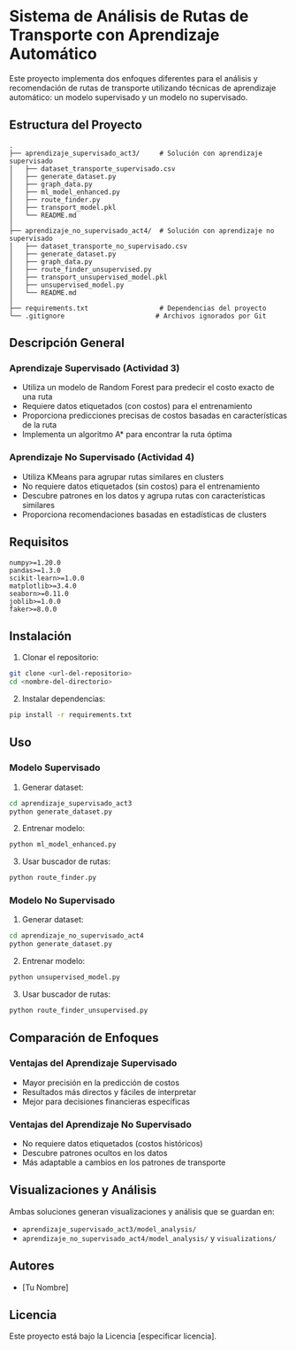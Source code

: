 # Sistema de Análisis de Rutas de Transporte con Aprendizaje Automático

Este proyecto implementa dos enfoques diferentes para el análisis y recomendación de rutas de transporte utilizando técnicas de aprendizaje automático: un modelo supervisado y un modelo no supervisado.

## Estructura del Proyecto

```
.
├── aprendizaje_supervisado_act3/     # Solución con aprendizaje supervisado
│   ├── dataset_transporte_supervisado.csv
│   ├── generate_dataset.py
│   ├── graph_data.py
│   ├── ml_model_enhanced.py
│   ├── route_finder.py
│   ├── transport_model.pkl
│   └── README.md
│
├── aprendizaje_no_supervisado_act4/  # Solución con aprendizaje no supervisado
│   ├── dataset_transporte_no_supervisado.csv
│   ├── generate_dataset.py
│   ├── graph_data.py
│   ├── route_finder_unsupervised.py
│   ├── transport_unsupervised_model.pkl
│   ├── unsupervised_model.py
│   └── README.md
│
├── requirements.txt                  # Dependencias del proyecto
└── .gitignore                       # Archivos ignorados por Git
```

## Descripción General

### Aprendizaje Supervisado (Actividad 3)
- Utiliza un modelo de Random Forest para predecir el costo exacto de una ruta
- Requiere datos etiquetados (con costos) para el entrenamiento
- Proporciona predicciones precisas de costos basadas en características de la ruta
- Implementa un algoritmo A* para encontrar la ruta óptima

### Aprendizaje No Supervisado (Actividad 4)
- Utiliza KMeans para agrupar rutas similares en clusters
- No requiere datos etiquetados (sin costos) para el entrenamiento
- Descubre patrones en los datos y agrupa rutas con características similares
- Proporciona recomendaciones basadas en estadísticas de clusters

## Requisitos

```
numpy>=1.20.0
pandas>=1.3.0
scikit-learn>=1.0.0
matplotlib>=3.4.0
seaborn>=0.11.0
joblib>=1.0.0
faker>=8.0.0
```

## Instalación

1. Clonar el repositorio:
```bash
git clone <url-del-repositorio>
cd <nombre-del-directorio>
```

2. Instalar dependencias:
```bash
pip install -r requirements.txt
```

## Uso

### Modelo Supervisado

1. Generar dataset:
```bash
cd aprendizaje_supervisado_act3
python generate_dataset.py
```

2. Entrenar modelo:
```bash
python ml_model_enhanced.py
```

3. Usar buscador de rutas:
```bash
python route_finder.py
```

### Modelo No Supervisado

1. Generar dataset:
```bash
cd aprendizaje_no_supervisado_act4
python generate_dataset.py
```

2. Entrenar modelo:
```bash
python unsupervised_model.py
```

3. Usar buscador de rutas:
```bash
python route_finder_unsupervised.py
```

## Comparación de Enfoques

### Ventajas del Aprendizaje Supervisado
- Mayor precisión en la predicción de costos
- Resultados más directos y fáciles de interpretar
- Mejor para decisiones financieras específicas

### Ventajas del Aprendizaje No Supervisado
- No requiere datos etiquetados (costos históricos)
- Descubre patrones ocultos en los datos
- Más adaptable a cambios en los patrones de transporte

## Visualizaciones y Análisis

Ambas soluciones generan visualizaciones y análisis que se guardan en:
- `aprendizaje_supervisado_act3/model_analysis/`
- `aprendizaje_no_supervisado_act4/model_analysis/` y `visualizations/`

## Autores

- [Tu Nombre]

## Licencia

Este proyecto está bajo la Licencia [especificar licencia]. 